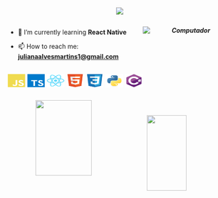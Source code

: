 <div align='center'>
<h1 align='center'>
  <img src="https://readme-typing-svg.herokuapp.com/?font=Comfortaa&color=DE157C&size=35&center=true&vCenter=true&width=1000&lines=Hi+there!+👋;+I´m+Juliana+:);" />
</h1>
</div>

<h5 align="center">
  <img align="right" src="https://ouch-cdn2.icons8.com/6ukuZH86kWgEfthgg5J8EDjV8rCohWeE9iBlUiiKMFw/rs:fit:256:256/czM6Ly9pY29uczgu/b3VjaC1wcm9kLmFz/c2V0cy9wbmcvMjI1/LzNhMmVhYzNiLWFi/YWYtNGI5ZS1hOTc0/LTUzZWUzYTA0MDZk/My5wbmc.png" height="200" width="200" align="right" alt="Computador">
</h5>

- 🌱 I’m currently learning **React Native**

- 📫 How to reach me: **julianaalvesmartins1@gmail.com**

<div style="display: inline_block"><br>
  <img align="center" alt="Rafa-Js" height="30" width="40" src="https://raw.githubusercontent.com/devicons/devicon/master/icons/javascript/javascript-plain.svg">
  <img align="center" alt="Rafa-Ts" height="30" width="40" src="https://raw.githubusercontent.com/devicons/devicon/master/icons/typescript/typescript-plain.svg">
  <img align="center" alt="Rafa-React" height="30" width="40" src="https://raw.githubusercontent.com/devicons/devicon/master/icons/react/react-original.svg">
  <img align="center" alt="Rafa-HTML" height="30" width="40" src="https://raw.githubusercontent.com/devicons/devicon/master/icons/html5/html5-original.svg">
  <img align="center" alt="Rafa-CSS" height="30" width="40" src="https://raw.githubusercontent.com/devicons/devicon/master/icons/css3/css3-original.svg">
  <img align="center" alt="Rafa-Python" height="30" width="40" src="https://raw.githubusercontent.com/devicons/devicon/master/icons/python/python-original.svg">
  <img align="center" alt="Rafa-Csharp" height="30" width="40" src="https://raw.githubusercontent.com/devicons/devicon/master/icons/csharp/csharp-original.svg">
</div>

  ##
  
<p align="center">
  <a href="https://github.com/ju-dev-lab">
    <img height="170em" width="50%" align="left" src="https://github-readme-stats.vercel.app/api?username=ju-dev-lab&show_icons=true&theme=buefy&include_all_commits=true&count_private=true" />
    <img height="170em" width="42%"align="left" src="https://github-readme-stats.vercel.app/api/top-langs/?username=ju-dev-lab&layout=compact&theme=buefy" />
  </a>
</p>
